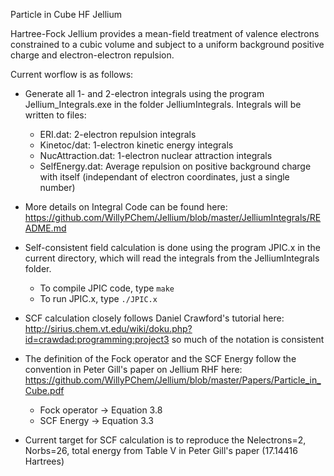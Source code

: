 Particle in Cube HF Jellium

Hartree-Fock Jellium provides a mean-field treatment of valence electrons constrained to a cubic volume and subject to a uniform background positive charge and electron-electron repulsion.  

Current worflow is as follows:

- Generate all 1- and 2-electron integrals using the program Jellium_Integrals.exe in the folder JelliumIntegrals.  Integrals will be written to files:
	- ERI.dat:           2-electron repulsion integrals
	- Kinetoc/dat:       1-electron kinetic energy integrals
	- NucAttraction.dat: 1-electron nuclear attraction integrals
	- SelfEnergy.dat:    Average repulsion on positive background charge with itself (independant of electron coordinates, just a single number)

- More details on Integral Code can be found here: https://github.com/WillyPChem/Jellium/blob/master/JelliumIntegrals/README.md 
 
- Self-consistent field calculation is done using the program JPIC.x in the current directory, which will read the integrals from the JelliumIntegrals folder.

	- To compile JPIC code, type `make`
	- To run JPIC.x, type `./JPIC.x`


- SCF calculation closely follows Daniel Crawford's tutorial here: http://sirius.chem.vt.edu/wiki/doku.php?id=crawdad:programming:project3 so much of the notation is consistent
- The definition of the Fock operator and the SCF Energy follow the convention in Peter Gill's paper on Jellium RHF here: https://github.com/WillyPChem/Jellium/blob/master/Papers/Particle_in_Cube.pdf
	- Fock operator -> Equation 3.8
	- SCF Energy ->    Equation 3.3

- Current target for SCF calculation is to reproduce the Nelectrons=2, Norbs=26, total energy from Table V in Peter Gill's paper (17.14416 Hartrees)


